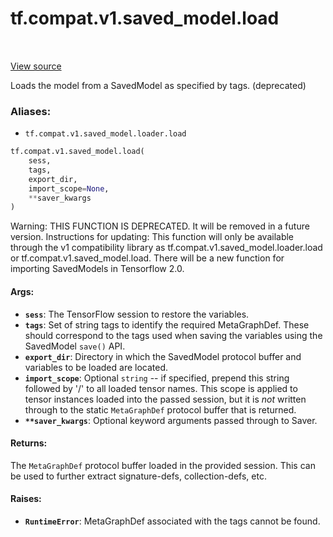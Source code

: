 <div itemscope itemtype="http://developers.google.com/ReferenceObject">
<meta itemprop="name" content="tf.compat.v1.saved_model.load" />
<meta itemprop="path" content="Stable" />
</div>

# tf.compat.v1.saved_model.load

<!-- Insert buttons -->

<table class="tfo-notebook-buttons tfo-api" align="left">
</table>

<a target="_blank" href="/code/stable/tensorflow/python/saved_model/loader_impl.py">View source</a>



<!-- Start diff -->
Loads the model from a SavedModel as specified by tags. (deprecated)

### Aliases:

* `tf.compat.v1.saved_model.loader.load`


``` python
tf.compat.v1.saved_model.load(
    sess,
    tags,
    export_dir,
    import_scope=None,
    **saver_kwargs
)
```



<!-- Placeholder for "Used in" -->

Warning: THIS FUNCTION IS DEPRECATED. It will be removed in a future version.
Instructions for updating:
This function will only be available through the v1 compatibility library as tf.compat.v1.saved_model.loader.load or tf.compat.v1.saved_model.load. There will be a new function for importing SavedModels in Tensorflow 2.0.

#### Args:


* <b>`sess`</b>: The TensorFlow session to restore the variables.
* <b>`tags`</b>: Set of string tags to identify the required MetaGraphDef. These should
    correspond to the tags used when saving the variables using the
    SavedModel `save()` API.
* <b>`export_dir`</b>: Directory in which the SavedModel protocol buffer and variables
    to be loaded are located.
* <b>`import_scope`</b>: Optional `string` -- if specified, prepend this string
    followed by '/' to all loaded tensor names. This scope is applied to
    tensor instances loaded into the passed session, but it is *not* written
    through to the static `MetaGraphDef` protocol buffer that is returned.
* <b>`**saver_kwargs`</b>: Optional keyword arguments passed through to Saver.


#### Returns:

The `MetaGraphDef` protocol buffer loaded in the provided session. This
can be used to further extract signature-defs, collection-defs, etc.



#### Raises:


* <b>`RuntimeError`</b>: MetaGraphDef associated with the tags cannot be found.